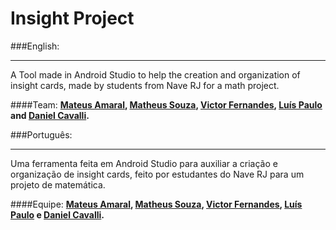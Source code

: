 # Insight Project

###English:
__________
A Tool made in Android Studio to help the creation and organization of insight cards, made by students from Nave RJ for a math project.

####Team:
**[Mateus Amaral](https://github.com/gitmateusamaral), [Matheus Souza](https://github.com/mathino), [Victor Fernandes](https://github.com/victorffernandes), [Luís Paulo](https://github.com/lpaulobos) and [Daniel Cavalli](https://github.com/danielcavalli).**

###Português:
__________
Uma ferramenta feita em Android Studio para auxiliar a criação e organização de insight cards, feito por estudantes do Nave RJ para um projeto de matemática.

####Equipe:
**[Mateus Amaral](https://github.com/gitmateusamaral), [Matheus Souza](https://github.com/mathino), [Victor Fernandes](https://github.com/victorffernandes), [Luís Paulo](https://github.com/lpaulobos) e [Daniel Cavalli](https://github.com/danielcavalli).**

